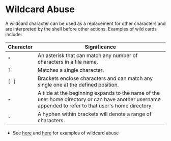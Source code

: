 # Wildcard Abuse

A wildcard character can be used as a replacement for other characters and are interpreted by the shell before other actions. Examples of wild cards include:

|Character|	Significance|
|---------|-------------|
|`*` | An asterisk that can match any number of characters in a file name.|
|`?`	|Matches a single character.|
|`[ ]`|	Brackets enclose characters and can match any single one at the defined position.|
|`~`	|A tilde at the beginning expands to the name of the user home directory or can have another username appended to refer to that user's home directory.|
|`-`	|A hyphen within brackets will denote a range of characters.|

- See [here](cron.md#cron-wildcards) and [here](writeups/THM-CMesS.md) for examples of wildcard abuse

